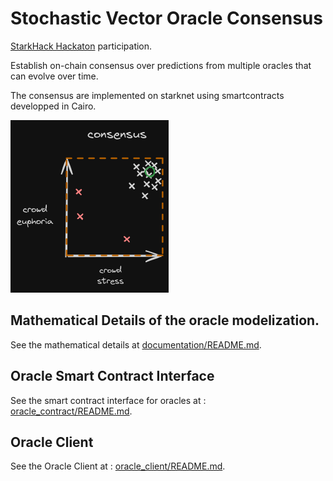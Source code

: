 # Stochastic Vector Oracle Consensus

[StarkHack Hackaton](https://ethglobal.com/events/starkhack) participation.

Establish on-chain consensus over predictions from multiple oracles that can evolve over time.

The consensus are implemented on starknet using smartcontracts developped in Cairo.

![](resources/consensus_graphic.png)

## Mathematical Details of the oracle modelization.

See the mathematical details at [documentation/README.md](documentation/README.md).

## Oracle Smart Contract Interface

See the smart contract interface for oracles at : [oracle_contract/README.md](oreacle_contract/README.md).

## Oracle Client

See the Oracle Client at : [oracle_client/README.md](oracle_client/README.md).

